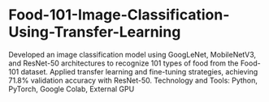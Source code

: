 # Food-101-Image-Classification-Using-Transfer-Learning
Developed an image classification model using GoogLeNet, MobileNetV3, and ResNet-50 architectures to recognize 101 types of food from the Food-101 dataset. Applied transfer learning and fine-tuning strategies, achieving 71.8% validation accuracy with ResNet-50. Technology and Tools: Python, PyTorch, Google Colab, External GPU
